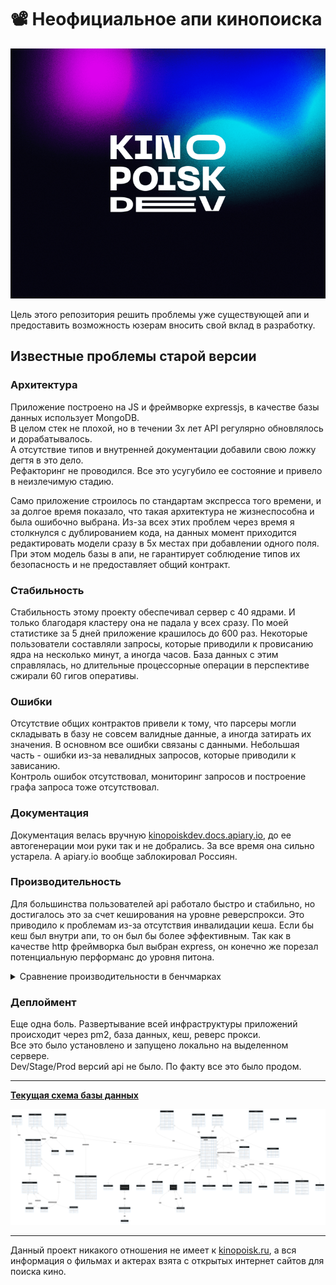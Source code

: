 

# 📽️ Неофициальное апи кинопоиска
<p style="text-align: center;"><img style="object-fit: cover; max-width: 1080px" src="./docs/images/cover.png" height="400px" width="100%"></p>

Цель этого репозитория решить проблемы уже существующей апи и предоставить возможность юзерам вносить свой вклад в разработку.  

## Известные проблемы старой версии
### Архитектура
Приложение построено на JS и фреймворке expressjs, в качестве базы данных использует MongoDB.   
В целом стек не плохой, но в течении 3х лет API регулярно обновлялось и дорабатывалось.  
А отсутствие типов и внутренней документации добавили свою ложку дегтя в это дело.  
Рефакторинг не проводился. Все это усугубило ее состояние и привело в неизлечимую стадию.

Само приложение строилось по стандартам экспресса того времени, и за долгое время показало, что такая архитектура не жизнеспособна и была ошибочно выбрана.
Из-за всех этих проблем через время я столкнулся с дублированием кода, на данных момент приходится редактировать модели сразу в 5х местах при добавлении одного поля.
При этом модель базы в апи, не гарантирует соблюдение типов их безопасность и не предоставляет общий контракт.

### Стабильность
Стабильность этому проекту обеспечивал сервер с 40 ядрами. И только благодаря кластеру она не падала у всех сразу. По моей статистике за 5 дней приложение крашилось до 600 раз. 
Некоторые пользователи составляли запросы, которые приводили к провисанию ядра на несколько минут, а иногда часов. База данных с этим справлялась, но длительные процессорные операции в перспективе сжирали 60 гигов оперативы.

### Ошибки
Отсутствие общих контрактов привели к тому, что парсеры могли складывать в базу не совсем валидные данные, а иногда затирать их значения.
В основном все ошибки связаны с данными. Небольшая часть - ошибки из-за невалидных запросов, которые приводили к зависанию.  
Контроль ошибок отсутствовал, мониторинг запросов и построение графа запроса тоже отсутствовал. 

### Документация
Документация велась вручную [kinopoiskdev.docs.apiary.io](https://kinopoiskdev.docs.apiary.io/), до ее автогенерации мои руки так и не добрались. 
За все время она сильно устарела. А apiary.io вообще заблокировал Россиян.

### Производительность
Для большинства пользователей api работало быстро и стабильно, но достигалось это за счет кеширования на уровне реверспрокси. Это приводило к проблемам из-за отсутствия инвалидации кеша. Если бы кеш был внутри апи, то он был бы более эффективным.
Так как в качестве http фреймворка был выбран express, он конечно же порезал потенциальную перформанс до уровня питона.

<details>
<summary>Сравнение производительности в бенчмарках</summary>
Текущая реализация, с 40 ядрами и 60gb RAM и кешем. Но в этом тесте сильно порезал запросы cloudflare.
```shell
$ wrk -t10 -c400 -d30s  https://api.kinopoisk.dev/movie\?token\=\&search\=427631\&field\=id
Running 30s test @ https://api.kinopoisk.dev/movie?token=&search=427631&field=id
  10 threads and 400 connections
  Thread Stats   Avg      Stdev     Max   +/- Stdev
    Latency   158.26ms   93.65ms   1.26s    89.85%
    Req/Sec   104.39     82.41   560.00     90.79%
  30350 requests in 30.06s, 168.53MB read
  Socket errors: connect 6, read 2, write 0, timeout 0
  Non-2xx or 3xx responses: 22206
Requests/sec:   1009.71
Transfer/sec:      5.61MB
```

Чтож, запущу локально эту же версии без кластерного режима
```shell
$ wrk -t10 -c400 -d30s  http://localhost:3000/movie\?token\=\&search\=427631\&field\=id
Running 30s test @ http://localhost:3000/movie?token=&search=427631&field=id
  10 threads and 400 connections
  Thread Stats   Avg      Stdev     Max   +/- Stdev
    Latency     0.00us    0.00us   0.00us     nan%
    Req/Sec    16.95     12.73    60.00     61.38%
  800 requests in 30.03s, 5.31MB read
  Socket errors: connect 0, read 409, write 0, timeout 800
Requests/sec:     26.64
Transfer/sec:    181.12KB
```

А теперь запущу аналогично новую версию из этого репозитория, которая использует fastify 
```shell
$ wrk -t10 -c400 -d30s  http://localhost:3333/v1/movie/666   
Running 30s test @ http://localhost:3333/v1/movie/666
  10 threads and 400 connections
  Thread Stats   Avg      Stdev     Max   +/- Stdev
    Latency    65.36ms  191.19ms   1.99s    95.14%
    Req/Sec     1.31k   345.95     6.25k    85.50%
  385723 requests in 30.05s, 1.14GB read
  Socket errors: connect 0, read 812, write 0, timeout 444
Requests/sec:  12834.22
Transfer/sec:     38.78MB
```
Результаты уже приятные :)
</details>

### Деплоймент
Еще одна боль. Развертывание всей инфраструктуры приложений происходит через pm2, база данных, кеш, реверс прокси.   
Все это было установлено и запущено локально на выделенном сервере.  
Dev/Stage/Prod версий api не было. По факту все это было продом.

---
**[Текущая схема базы данных](https://raw.githubusercontent.com/kinopoiskdev/kinopoiskdev/main/docs/images/ERD.svg)**
<p style="text-align: center;"><img src="./docs/images/ERD.svg"></p>

---
Данный проект никакого отношения не имеет к [kinopoisk.ru](https://kinopoisk.ru), а вся информация о фильмах и актерах взята с открытых интернет сайтов для поиска кино.
